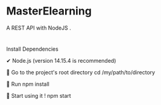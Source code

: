 # MasterElearning
A REST API with NodeJS .
#
Install Dependencies

  ✔ Node.js (version 14.15.4 is recommended)

🔵 Go to the project's root directory cd /my/path/to/directory

🔵 Run npm install

🔵 Start using it ! npm start
